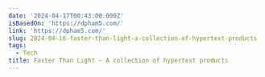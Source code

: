 ```yaml
---
date: '2024-04-17T00:43:00.000Z'
isBasedOn: 'https://dpham5.com/'
link: 'https://dpham5.com/'
slug: 2024-04-16-faster-than-light-a-collection-of-hypertext-products
tags:
  - Tech
title: Faster Than Light – A collection of hypertext products
---
```


